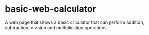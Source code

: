 # basic-web-calculator
A web page that shows a basic calculator that can perform addition, subtraction, division and multiplication operations.
